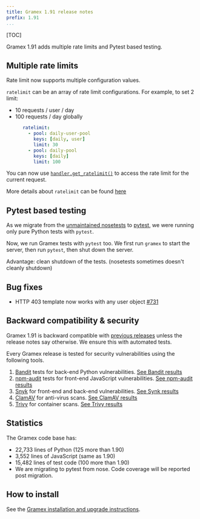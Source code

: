 ```yaml
---
title: Gramex 1.91 release notes
prefix: 1.91
...
```


[TOC]

Gramex 1.91 adds multiple rate limits and Pytest based testing.

## Multiple rate limits

Rate limit now supports multiple configuration values.

`ratelimit` can be an array of rate limit configurations. For example, to set 2 limit:

- 10 requests / user / day
- 100 requests / day globally

```yaml
      ratelimit:
        - pool: daily-user-pool
          keys: [daily, user]
          limit: 30
        - pool: daily-pool
          keys: [daily]
          limit: 100
```

You can now use [`handler.get_ratelimit()`](../../ratelimit/#access-rate-limits) to access the rate limit for the current request.

More details about `ratelimit` can be found [here](../../ratelimit/#multiple-rate-limits)

## Pytest based testing

As we migrate from the [unmaintained nosetests](https://nose.readthedocs.io/en/latest/) to [pytest](https://docs.pytest.org/),
we were running only pure Python tests with `pytest`.

Now, we run Gramex tests with `pytest` too. We first run `gramex` to start the server, then run `pytest`, then shut down the server.

Advantage: clean shutdown of the tests. (nosetests sometimes doesn't cleanly shutdown)


## Bug fixes

- HTTP 403 template now works with any user object [#731](https://github.com/gramener/gramex/issues/731)

## Backward compatibility & security

Gramex 1.91 is backward compatible with [previous releases](../) unless the release notes say otherwise.
We ensure this with automated tests.

Every Gramex release is tested for security vulnerabilities using the following tools.

1. [Bandit](https://bandit.readthedocs.io/) tests for back-end Python vulnerabilities.
   [See Bandit results](https://github.com/gramener/gramex/blob/master/reports/bandit.txt)
2. [npm-audit](https://docs.npmjs.com/cli/v6/commands/npm-audit) tests for front-end JavaScript vulnerabilities.
   [See npm-audit results](https://github.com/gramener/gramex/blob/master/reports/npm-audit.txt)
3. [Snyk](https://snyk.io/) for front-end and back-end vulnerabilities.
   [See Synk results](https://github.com/gramener/gramex/blob/master/reports/snyk.txt)
4. [ClamAV](https://www.clamav.net/) for anti-virus scans.
   [See ClamAV results](https://github.com/gramener/gramex/blob/master/reports/clamav.txt)
5. [Trivy](https://trivy.dev/) for container scans.
   [See Trivy results](https://github.com/gramener/gramex/blob/master/reports/trivy.txt)

## Statistics

The Gramex code base has:

- 22,733 lines of Python (125 more than 1.90)
- 3,552 lines of JavaScript (same as 1.90)
- 15,482 lines of test code (100 more than 1.90)
- We are migrating to pytest from nose. Code coverage will be reported post migration.

## How to install

See the [Gramex installation and upgrade instructions](../../install/).
